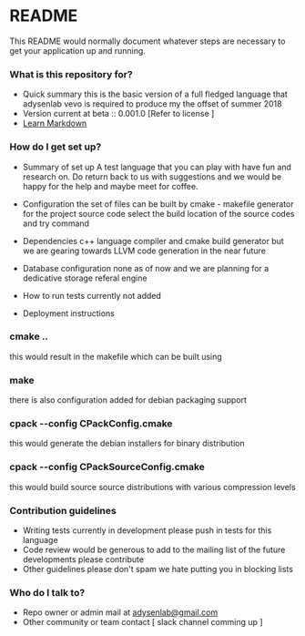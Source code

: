 # README #

This README would normally document whatever steps are necessary to get your application up and running.

### What is this repository for? ###

* Quick summary
    this is the basic version of a full fledged language that adysenlab vevo is required to produce my the offset of summer 2018 
* Version
    current at beta :: 0.001.0 [Refer to license ]
* [Learn Markdown](https://bitbucket.org/tutorials/markdowndemo)

### How do I get set up? ###

* Summary of set up
    A test language that you can play with have fun and research on. Do return back to us with suggestions and we would be happy for the help and maybe meet for coffee.
 
* Configuration
    the set of files can be built by cmake - makefile generator for the project source code 
select the build location of the source codes and try command 
* Dependencies
    c++ language compiler and cmake build generator but we are gearing towards LLVM code generation in the near future
* Database configuration
    none as of now and we are planning for a dedicative storage referal engine 
* How to run tests
    currently not added
* Deployment instructions

### cmake ..
this would result in the makefile which can be built using 

### make 
there is also configuration added for debian packaging support 

### cpack --config CPackConfig.cmake
this would generate the debian installers for binary distribution

### cpack --config CPackSourceConfig.cmake
this would build source source distributions with various compression levels
### Contribution guidelines ###

* Writing tests
    currently in development please push in tests for this language 
* Code review
    would  be generous to add to the mailing list of the future developments please contribute 
* Other guidelines
please don't spam we hate putting you in blocking lists 
### Who do I talk to? ###

* Repo owner or admin mail at adysenlab@gmail.com
* Other community or team contact [ slack channel comming up ]